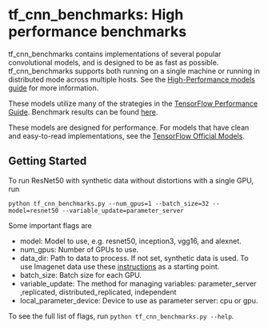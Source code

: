 # tf_cnn_benchmarks: High performance benchmarks

tf_cnn_benchmarks contains implementations of several popular convolutional
models, and is designed to be as fast as possible. tf_cnn_benchmarks supports
both running on a single machine or running in distributed mode across multiple
hosts. See the [High-Performance models
guide](https://www.tensorflow.org/performance/performance_models) for more
information.

These models utilize many of the strategies in the [TensorFlow Performance
Guide](https://www.tensorflow.org/performance/performance_guide). Benchmark
results can be found [here](https://www.tensorflow.org/performance/benchmarks).

These models are designed for performance. For models that have clean and
easy-to-read implementations, see the [TensorFlow Official
Models](https://github.com/tensorflow/models/tree/master/official).

## Getting Started

To run ResNet50 with synthetic data without distortions with a single GPU, run

```
python tf_cnn_benchmarks.py --num_gpus=1 --batch_size=32 --model=resnet50 --variable_update=parameter_server
```

Some important flags are

*   model: Model to use, e.g. resnet50, inception3, vgg16, and alexnet.
*   num_gpus: Number of GPUs to use.
*   data_dir: Path to data to process. If not set, synthetic data is used. To
    use Imagenet data use these
    [instructions](https://github.com/tensorflow/models/tree/master/research/inception#getting-started)
    as a starting point.
*   batch_size: Batch size for each GPU.
*   variable_update: The method for managing variables: parameter_server
    ,replicated, distributed_replicated, independent
*   local_parameter_device: Device to use as parameter server: cpu or gpu.

To see the full list of flags, run `python tf_cnn_benchmarks.py --help`.
